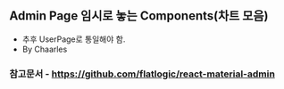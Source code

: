 ## Admin Page 임시로 놓는 Components(차트 모음)

- 추후 UserPage로 통일해야 함.
- By Chaarles

### 참고문서 - https://github.com/flatlogic/react-material-admin